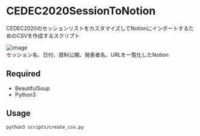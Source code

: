 # CEDEC2020SessionToNotion
CEDEC2020のセッションリストをカスタマイズしてNotionにインポートするためのCSVを作成するスクリプト

![image](https://user-images.githubusercontent.com/144386/91651749-51365f80-eacb-11ea-8992-8a3e6b6e48a3.png)  
セッション名、日付、資料公開、発表者名、URLを一覧化したNotion

## Required

- BeautifulSoup
- Python3

## Usage

```shell
python3 scripts/create_csv.py
```
